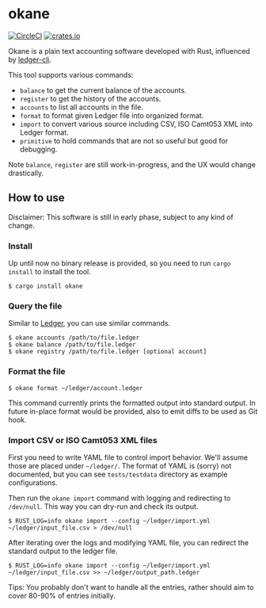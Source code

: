 # okane

[![CircleCI](https://circleci.com/gh/xkikeg/okane/tree/main.svg?style=svg)](https://circleci.com/gh/xkikeg/okane/tree/main)
[![crates.io](https://img.shields.io/crates/v/okane?style=flat-square)](https://crates.io/crates/okane)

Okane is a plain text accounting software developed with Rust, influenced by [ledger-cli][ledger official].

This tool supports various commands:
* `balance` to get the current balance of the accounts.
* `register` to get the history of the accounts.
* `accounts` to list all accounts in the file.
* `format` to format given Ledger file into organized format.
* `import` to convert various source including CSV, ISO Camt053 XML into Ledger format.
* `primitive` to hold commands that are not so useful but good for debugging.

Note `balance`, `register` are still work-in-progress, and the UX would change drastically.

## How to use

Disclaimer: This software is still in early phase, subject to any kind of change.

### Install

Up until now no binary release is provided, so you need to run `cargo install` to install the tool.

```shell
$ cargo install okane
```

### Query the file

Similar to [Ledger][ledger document], you can use similar commands.

```shell
$ okane accounts /path/to/file.ledger
$ okane balance /path/to/file.ledger
$ okane registry /path/to/file.ledger [optional account]
```

### Format the file

```shell
$ okane format ~/ledger/account.ledger
```

This command currently prints the formatted output into standard output.
In future in-place format would be provided, also to emit diffs to be used as Git hook.

### Import CSV or ISO Camt053 XML files

First you need to write YAML file to control import behavior. We'll assume those are placed under `~/ledger/`.
The format of YAML is (sorry) not documented, but you can see `tests/testdata` directory as example configurations.

Then run the `okane import` command with logging and redirecting to `/dev/null`. This way you can dry-run and check its output.

```shell
$ RUST_LOG=info okane import --config ~/ledger/import.yml ~/ledger/input_file.csv > /dev/null
```

After iterating over the logs and modifying YAML file, you can redirect the standard output to the ledger file.

```shell
$ RUST_LOG=info okane import --config ~/ledger/import.yml ~/ledger/input_file.csv >> ~/ledger/output_path.ledger
```

Tips: You probably don't want to handle all the entries, rather should aim to cover 80-90% of entries initially.

[ledger official]: https://github.com/ledger/ledger/
[ledger document]: https://ledger-cli.org/doc/ledger3.html
